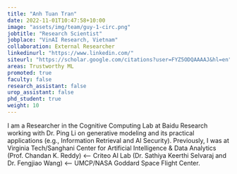 ```yaml
---
title: "Anh Tuan Tran"
date: 2022-11-01T10:47:58+10:00
image: "assets/img/team/guy-1-circ.png"
jobtitle: "Research Scientist"
jobplace: "VinAI Research, Vietnam"
collaboration: External Researcher
linkedinurl: "https://www.linkedin.com/"
siteurl: "https://scholar.google.com/citations?user=FYZ5ODQAAAAJ&hl=en"
areas: Trustworthy ML
promoted: true
faculty: false
research_assistant: false
urop_assistant: false
phd_student: true
weight: 10
---
```


I am a Researcher in the Cognitive Computing Lab at Baidu Research working with Dr. Ping Li on generative modeling and its practical applications (e.g., Information Retrieval and AI Security). Previously, I was at Virginia Tech/Sanghani Center for Artificial Intelligence & Data Analytics (Prof. Chandan K. Reddy) ⟵ Criteo AI Lab (Dr. Sathiya Keerthi Selvaraj and Dr. Fengjiao Wang) ⟵ UMCP/NASA Goddard Space Flight Center. 
